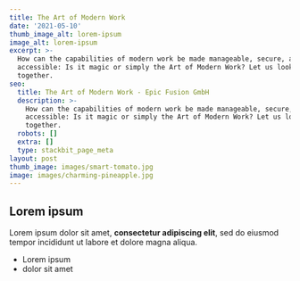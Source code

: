 ```yaml
---
title: The Art of Modern Work
date: '2021-05-10'
thumb_image_alt: lorem-ipsum
image_alt: lorem-ipsum
excerpt: >-
  How can the capabilities of modern work be made manageable, secure, and
  accessible: Is it magic or simply the Art of Modern Work? Let us look at it
  together.
seo:
  title: The Art of Modern Work - Epic Fusion GmbH
  description: >-
    How can the capabilities of modern work be made manageable, secure, and
    accessible: Is it magic or simply the Art of Modern Work? Let us look at it
    together.
  robots: []
  extra: []
  type: stackbit_page_meta
layout: post
thumb_image: images/smart-tomato.jpg
image: images/charming-pineapple.jpg
---
```

## Lorem ipsum

Lorem ipsum dolor sit amet, **consectetur adipiscing elit**, sed do eiusmod tempor incididunt ut labore et dolore magna aliqua.

- Lorem ipsum
- dolor sit amet